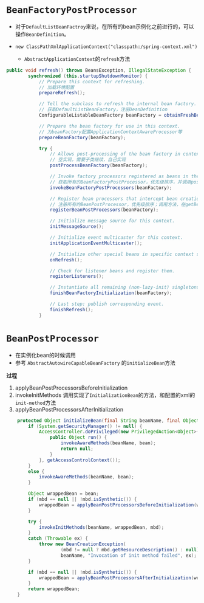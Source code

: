 
# `BeanFactoryPostProcessor`
* 对于`DefaultListBeanFactroy`来说，在所有的bean示例化之前进行的，可以操作`BeanDefinition`。

* `new ClassPathXmlApplicationContext("classpath:/spring-context.xml")`
    * `AbstractApplicationContext`的`refresh`方法
        

```java
public void refresh() throws BeansException, IllegalStateException {
		synchronized (this.startupShutdownMonitor) {
			// Prepare this context for refreshing. 
			// 加载环境配置
			prepareRefresh();

			// Tell the subclass to refresh the internal bean factory.
			// 获取DefaultListBeanFactory，注册DeanDefinition
			ConfigurableListableBeanFactory beanFactory = obtainFreshBeanFactory();

			// Prepare the bean factory for use in this context.
			// 为beanFactory配置ApplicationContextAwareProcessor等
			prepareBeanFactory(beanFactory);

			try {
				// Allows post-processing of the bean factory in context subclasses.
				// 空实现，需要子类继续，自己实现
				postProcessBeanFactory(beanFactory);

				// Invoke factory processors registered as beans in the context.
				// 获取所有的BeanFactoryPostProcessor，优先级排序，并调用postProcessBeanFactory方法
				invokeBeanFactoryPostProcessors(beanFactory);

				// Register bean processors that intercept bean creation.
				// 注册所有的BeanPostProcessor，优先级排序；调用方法，在getBean时触发。
				registerBeanPostProcessors(beanFactory);

				// Initialize message source for this context.
				initMessageSource();

				// Initialize event multicaster for this context.
				initApplicationEventMulticaster();

				// Initialize other special beans in specific context subclasses.
				onRefresh();

				// Check for listener beans and register them.
				registerListeners();

				// Instantiate all remaining (non-lazy-init) singletons.
				finishBeanFactoryInitialization(beanFactory);

				// Last step: publish corresponding event.
				finishRefresh();
			}
```


# `BeanPostProcessor`

* 在实例化bean的时候调用
* 参考 `AbstractAutowireCapableBeanFactory` 的`initializeBean`方法

**过程**
1. applyBeanPostProcessorsBeforeInitialization
2. invokeInitMethods 调用实现了`InitializationBean`的方法，和配置的xml的`init-method`方法
3. applyBeanPostProcessorsAfterInitialization

```java
	protected Object initializeBean(final String beanName, final Object bean, RootBeanDefinition mbd) {
		if (System.getSecurityManager() != null) {
			AccessController.doPrivileged(new PrivilegedAction<Object>() {
				public Object run() {
					invokeAwareMethods(beanName, bean);
					return null;
				}
			}, getAccessControlContext());
		}
		else {
			invokeAwareMethods(beanName, bean);
		}

		Object wrappedBean = bean;
		if (mbd == null || !mbd.isSynthetic()) {
			wrappedBean = applyBeanPostProcessorsBeforeInitialization(wrappedBean, beanName);
		}

		try {
			invokeInitMethods(beanName, wrappedBean, mbd);
		}
		catch (Throwable ex) {
			throw new BeanCreationException(
					(mbd != null ? mbd.getResourceDescription() : null),
					beanName, "Invocation of init method failed", ex);
		}

		if (mbd == null || !mbd.isSynthetic()) {
			wrappedBean = applyBeanPostProcessorsAfterInitialization(wrappedBean, beanName);
		}
		return wrappedBean;
	}
```